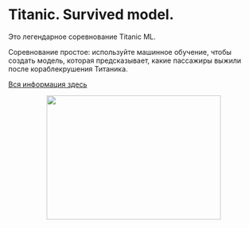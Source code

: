 # Titanic. Survived model.

Это легендарное соревнование Titanic ML.

Соревнование простое: используйте машинное обучение, чтобы создать модель, которая предсказывает, какие пассажиры выжили после кораблекрушения Титаника.

[Вся информация здесь](https://www.kaggle.com/competitions/titanic/overview)
<p align="center"><img src='https://i.pinimg.com/originals/1d/99/45/1d99452388883e707eaab82f058828e3.jpg' width="350" height="250"></p>
